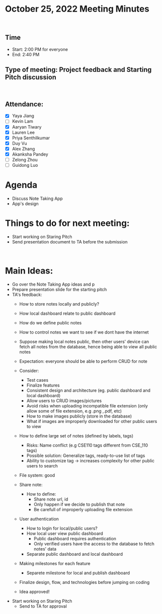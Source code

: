 <!-- Note taker: YOUR NAME HERE-->
<!-- Month Date, Year-->
# October 25, 2022 Meeting Minutes
​
<!-- XX:XX AM/PM -->
## Time
- Start: 2:00 PM for everyone
- End: 2:40 PM
​
<!-- TA or team, etc.-->
## Type of meeting: Project feedback and Starting Pitch discussion
​
<!-- [x] for present -->
## Attendance:
- [x] Yaya Jiang
- [ ] Kevin Lam
- [x] Aaryan Tiwary
- [x] Lauren Lee
- [x] Priya Senthilkumar
- [x] Duy Vu
- [x] Alex Zhang
- [x] Akanksha Pandey
- [ ] Zelong Zhou
- [ ] Guidong Luo
​
<!-- Topics for the meeting-->
# Agenda
- Discuss Note Taking App
- App's design
​
<!-- homework basically zzzz-->
# Things to do for next meeting:
- Start working on Staring Pitch
- Send presentation document to TA before the submission

​
<!-- what was discussed for each topic-->
# Main Ideas:
- Go over the Note Taking App ideas and p
- Prepare presentation slide for the starting pitch
- TA's feedback:
    - How to store notes locally and publicly?
    - How local dashboard relate to public dashboard
    - How do we define public notes 
    - How to control notes we want to see if we dont have the internet
    - Suppose making local notes public, then other users' device can fetch all notes from the database, hence being able to view all public notes
    - Expectation: everyone should be able to perform CRUD for note
    - Consider: 
        - Test cases
        - Finalize features
        - Consistent design and architecture (eg. public dashboard and local dashboard)
        - Allow users to CRUD images/pictures 
        - Avoid risks when uploading incompatible file extension (only allow some of file extension, e.g .png ,.pdf, etc)
        - How to make images publicly (store in the database)
        - What if images are improperly downloaded for other public users to view
    - How to define large set of notes (defined by labels, tags)
        - Risks: Name conflict (e.g CSE110 tags different from CSE_110 tags)
        - Possible solution: Generalize tags, ready-to-use list of tags
        - Ability to customize tag -> increases complexity for other public users to search
    - File system: good
    - Share note:
        - How to define:
            - Share note url, id
            - Only happen if we decide to publish that note
            - Be carefull of improperly uploading file extension
    - User authentication
        - How to login for local/public users?
        - How local user view public dashboard
            - Public dashboard requires authentication
            - Only verified users have the access to the database to fetch notes' data
        - Separate public dashboard and local dashboard

    - Making milestones for each feature
        - Separete milestone for local and publish dashboard
    
    - Finalize design, flow, and technologies before jumping on coding
    
    - Idea approved!
- Start working on Staring Pitch
    - Send to TA for approval


    


